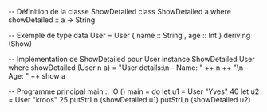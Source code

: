 -- Définition de la classe ShowDetailed
class ShowDetailed a where
    showDetailed :: a -> String

-- Exemple de type
data User = User
    { name :: String
    , age  :: Int
    } deriving (Show)

-- Implémentation de ShowDetailed pour User
instance ShowDetailed User where
    showDetailed (User n a) =
        "User details:\n - Name: " ++ n ++ "\n - Age: " ++ show a

-- Programme principal
main :: IO ()
main = do
    let u1 = User "Yves" 40
    let u2 = User "kroos" 25
    putStrLn (showDetailed u1)
    putStrLn (showDetailed u2)

